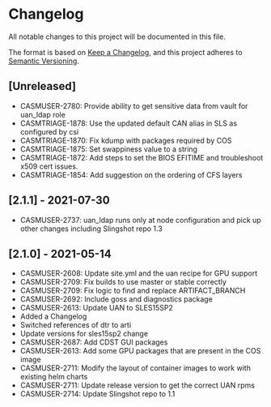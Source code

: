 # Changelog
All notable changes to this project will be documented in this file.

The format is based on [Keep a Changelog](https://keepachangelog.com/en/1.0.0/),
and this project adheres to [Semantic Versioning](https://semver.org/spec/v2.0.0.html).

## [Unreleased]
- CASMUSER-2780: Provide ability to get sensitive data from vault for uan_ldap role
- CASMTRIAGE-1878: Use the updated default CAN alias in SLS as configured by csi
- CASMTRIAGE-1870: Fix kdump with packages required by COS
- CASMTRIAGE-1875: Set swappiness value to a string
- CASMTRIAGE-1872: Add steps to set the BIOS EFITIME and troubleshoot x509 cert issues.
- CASMTRIAGE-1854: Add suggestion on the ordering of CFS layers

## [2.1.1] - 2021-07-30
- CASMUSER-2737: uan_ldap runs only at node configuration and pick up other changes including Slingshot repo 1.3

## [2.1.0] - 2021-05-14
- CASMUSER-2608: Update site.yml and the uan recipe for GPU support
- CASMUSER-2709: Fix builds to use master or stable correctly
- CASMUSER-2709: Fix logic to find and replace ARTIFACT_BRANCH
- CASMUSER-2692: Include goss and diagnostics package
- CASMUSER-2613: Update UAN to SLES15SP2
- Added a Changelog
- Switched references of dtr to arti
- Update versions for sles15sp2 change
- CASMUSER-2687: Add CDST GUI packages
- CASMUSER-2613: Add some GPU packages that are present in the COS image
- CASMUSER-2711: Modify the layout of container images to work with existing helm charts
- CASMUSER-2711: Update release version to get the correct UAN rpms
- CASMUSER-2714: Update Slingshot repo to 1.1
